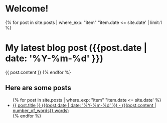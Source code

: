 # Welcome!

{% for post in site.posts | where_exp: "item" "item.date <= site.date' | limit:1 %}
# My latest blog post ({{post.date | date: '%Y-%m-%d' }})

{{ post.content }}
{% endfor %}

## Here are some posts

<ul>
  {% for post in site.posts | where_exp: "item" "item.date <= site.date' %}
    <li>
      <a href="{{ post.url | remove: ".html" }}">{{ post.title }} ({{post.date | date: '%Y-%m-%d' }}) - ({{post.content | number_of_words}} words)</a>
    </li>
  {% endfor %}
</ul>
